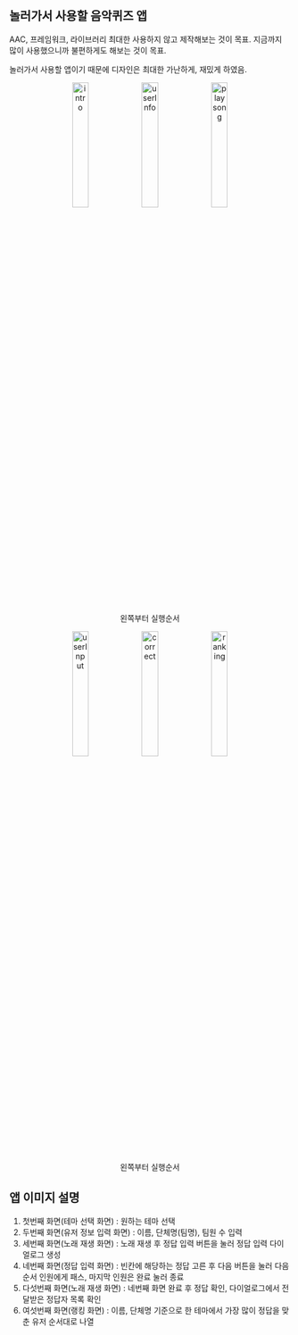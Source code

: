## 놀러가서 사용할 음악퀴즈 앱

AAC, 프레임워크, 라이브러리 최대한 사용하지 않고 제작해보는 것이 목표. 지금까지 많이 사용했으니까 불편하게도 해보는 것이 목표.

놀러가서 사용할 앱이기 때문에 디자인은 최대한 가난하게, 재밌게 하였음.

<p align="center"> 
  <img alt="intro" src="https://github.com/choieuihyun/MusicQuiz/assets/59135621/bfdcc6f4-f587-4cfd-adec-9dd37b410122" align="center" width="24%">
  <img alt="userInfo" src="https://github.com/choieuihyun/MusicQuiz/assets/59135621/f81ca346-f365-4923-a04b-a73996803fd9" align="center" width="24%"> 
  <img alt="playsong" src="https://github.com/choieuihyun/MusicQuiz/assets/59135621/9169fb9e-e880-4a21-805b-39fc5dc2a307" align="center" width="24%">
<figcaption align="center">왼쪽부터 실행순서</figcaption></p>




<p align="center">
  
  <img alt="userInput" src="https://github.com/choieuihyun/MusicQuiz/assets/59135621/af98e586-4783-4eb0-b383-008101bc8c4f" align="center" width="24%"> 
  <img alt="correct" src="https://github.com/choieuihyun/MusicQuiz/assets/59135621/2acdea27-9d4b-4c05-9125-abfba1001d22" align="center" width="24%">
  <img alt="ranking" src="https://github.com/choieuihyun/MusicQuiz/assets/59135621/d34f7714-8998-4ce7-bb32-2ce6029c9a93" align="center" width="24%">

<figcaption align="center">왼쪽부터 실행순서</figcaption></p>


## 앱 이미지 설명

  1. 첫번째 화면(테마 선택 화면) : 원하는 테마 선택
  2. 두번째 화면(유저 정보 입력 화면) : 이름, 단체명(팀명), 팀원 수 입력
  3. 세번째 화면(노래 재생 화면) : 노래 재생 후 정답 입력 버튼을 눌러 정답 입력 다이얼로그 생성
  4. 네번째 화면(정답 입력 화면) : 빈칸에 해당하는 정답 고른 후 다음 버튼을 눌러 다음 순서 인원에게 패스, 마지막 인원은 완료 눌러 종료
  5. 다섯번째 화면(노래 재생 화면) : 네번째 화면 완료 후 정답 확인, 다이얼로그에서 전달받은 정답자 목록 확인
  6. 여섯번째 화면(랭킹 화면) : 이름, 단체명 기준으로 한 테마에서 가장 많이 정답을 맞춘 유저 순서대로 나열



